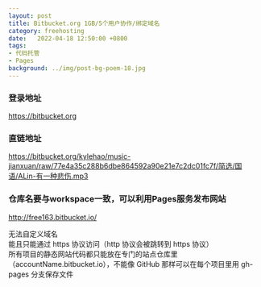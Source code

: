 ```yaml
---
layout: post
title: Bitbucket.org 1GB/5个用户协作/绑定域名
category: freehosting
date:   2022-04-18 12:50:00 +0800
tags:
- 代码托管
- Pages
background: ../img/post-bg-poem-18.jpg
---
```



### 登录地址<br>
https://bitbucket.org

### 直链地址<br>
https://bitbucket.org/kylehao/music-jianxuan/raw/77e4a35c288b6dbe864592a90e21e7c2dc01fc7f/简选/国语/ALin-有一种悲伤.mp3

### 仓库名要与workspace一致，可以利用Pages服务发布网站<br>
http://free163.bitbucket.io/

无法自定义域名<br>
能且只能通过 https 协议访问（http 协议会被跳转到 https 协议）<br>
所有项目的静态网站代码都只能放在专门的站点仓库里（accountName.bitbucket.io），不能像 GitHub 那样可以在每个项目里用 gh-pages 分支保存文件<br>